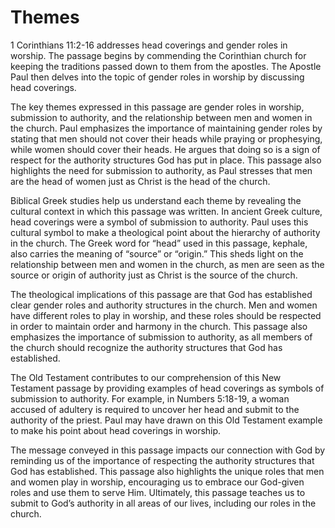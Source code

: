 # Themes

1 Corinthians 11:2-16 addresses head coverings and gender roles in worship. The passage begins by commending the Corinthian church for keeping the traditions passed down to them from the apostles. The Apostle Paul then delves into the topic of gender roles in worship by discussing head coverings.

The key themes expressed in this passage are gender roles in worship, submission to authority, and the relationship between men and women in the church. Paul emphasizes the importance of maintaining gender roles by stating that men should not cover their heads while praying or prophesying, while women should cover their heads. He argues that doing so is a sign of respect for the authority structures God has put in place. This passage also highlights the need for submission to authority, as Paul stresses that men are the head of women just as Christ is the head of the church.

Biblical Greek studies help us understand each theme by revealing the cultural context in which this passage was written. In ancient Greek culture, head coverings were a symbol of submission to authority. Paul uses this cultural symbol to make a theological point about the hierarchy of authority in the church. The Greek word for “head” used in this passage, kephale, also carries the meaning of “source” or “origin.” This sheds light on the relationship between men and women in the church, as men are seen as the source or origin of authority just as Christ is the source of the church.

The theological implications of this passage are that God has established clear gender roles and authority structures in the church. Men and women have different roles to play in worship, and these roles should be respected in order to maintain order and harmony in the church. This passage also emphasizes the importance of submission to authority, as all members of the church should recognize the authority structures that God has established.

The Old Testament contributes to our comprehension of this New Testament passage by providing examples of head coverings as symbols of submission to authority. For example, in Numbers 5:18-19, a woman accused of adultery is required to uncover her head and submit to the authority of the priest. Paul may have drawn on this Old Testament example to make his point about head coverings in worship.

The message conveyed in this passage impacts our connection with God by reminding us of the importance of respecting the authority structures that God has established. This passage also highlights the unique roles that men and women play in worship, encouraging us to embrace our God-given roles and use them to serve Him. Ultimately, this passage teaches us to submit to God’s authority in all areas of our lives, including our roles in the church.

